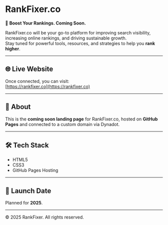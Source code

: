# RankFixer.co

🚀 **Boost Your Rankings. Coming Soon.**  

RankFixer.co will be your go-to platform for improving search visibility, increasing online rankings, and driving sustainable growth.  
Stay tuned for powerful tools, resources, and strategies to help you **rank higher**.

---

## 🌐 Live Website
Once connected, you can visit:  
[https://rankfixer.co](https://rankfixer.co)

---

## 📌 About
This is the **coming soon landing page** for RankFixer.co, hosted on **GitHub Pages** and connected to a custom domain via Dynadot.

---

## 🛠 Tech Stack
- HTML5  
- CSS3  
- GitHub Pages Hosting

---

## 📅 Launch Date
Planned for **2025**.

---

© 2025 RankFixer. All rights reserved.
